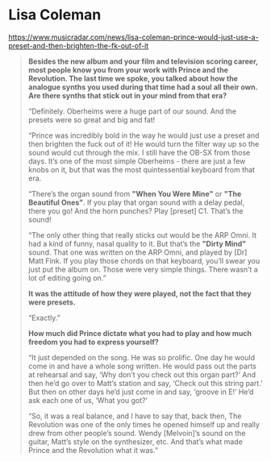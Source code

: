 
# Lisa Coleman

https://www.musicradar.com/news/lisa-coleman-prince-would-just-use-a-preset-and-then-brighten-the-fk-out-of-it

> **Besides the new album and your film and television scoring career, most people know you from your work with Prince and the Revolution. The last time we spoke, you talked about how the analogue synths you used during that time had a soul all their own. Are there synths that stick out in your mind from that era?**
> 
> “Definitely. Oberheims were a huge part of our sound. And the presets were so great and big and fat!
> 
> “Prince was incredibly bold in the way he would just use a preset and then brighten the fuck out of it! He would turn the filter way up so the sound would cut through the mix. I still have the OB-SX from those days. It’s one of the most simple Oberheims - there are just a few knobs on it, but that was the most quintessential keyboard from that era.
> 
> “There’s the organ sound from **"When You Were Mine"** or **"The Beautiful Ones"**. If you play that organ sound with a delay pedal, there you go! And the horn punches? Play [preset] C1. That’s the sound!
> 
> “The only other thing that really sticks out would be the ARP Omni. It had a kind of funny, nasal quality to it. But that’s the **"Dirty Mind"** sound. That one was written on the ARP Omni, and played by [Dr] Matt Fink. If you play those chords on that keyboard, you’ll swear you just put the album on. Those were very simple things. There wasn’t a lot of editing going on.”
> 
> **It was the attitude of how they were played, not the fact that they were presets.**
> 
> “Exactly.”
> 
> **How much did Prince dictate what you had to play and how much freedom you had to express yourself?**
> 
> “It just depended on the song. He was so prolific. One day he would come in and have a whole song written. He would pass out the parts at rehearsal and say, ‘Why don’t you check out this organ part?’ And then he’d go over to Matt’s station and say, ‘Check out this string part.’ But then on other days he’d just come in and say, ‘groove in E!’ He’d ask each one of us, ‘What you got?’
> 
> “So, it was a real balance, and I have to say that, back then, The Revolution was one of the only times he opened himself up and really drew from other people’s sound. Wendy [Melvoin]’s sound on the guitar, Matt’s style on the synthesizer, etc. And that’s what made Prince and the Revolution what it was.”

